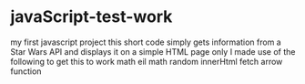 # javaScript-test-work
my first javascript project
this short code simply gets information from a Star Wars API and displays it on a simple HTML page only
I made use of the following to get this to work
math eil
math random
innerHtml
fetch
arrow function

